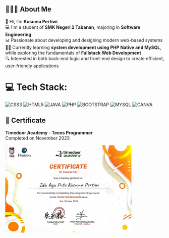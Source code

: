 
## 🙋🏽‍♀️ About Me  

👋 Hi, I’m **Kusuma Pertiwi**  
💻 I'm a student of **SMK Negeri 2 Tabanan**, majoring in **Software Engineering**  
📊 Passionate about developing and designing modern web-based systems  
🧑‍💻 Currently learning **system development using PHP Native and MySQL**, while exploring the fundamentals of **Fullstack Web Development**  
🔍 Interested in both back-end logic and front-end design to create efficient, user-friendly applications  

# 💻 Tech Stack:
![CSS3](https://img.shields.io/badge/CSS3-1572B6?style=for-the-badge&logo=css3&logoColor=white)
![HTML5](https://img.shields.io/badge/HTML5-E34F26?style=for-the-badge&logo=html5&logoColor=white)
![JAVA](https://img.shields.io/badge/JAVA-ED8B00?style=for-the-badge&logo=openjdk&logoColor=white)
![PHP](https://img.shields.io/badge/PHP-777BB4?style=for-the-badge&logo=php&logoColor=white)
![BOOTSTRAP](https://img.shields.io/badge/BOOTSTRAP-7952B3?style=for-the-badge&logo=bootstrap&logoColor=white)
![MYSQL](https://img.shields.io/badge/MYSQL-4479A1?style=for-the-badge&logo=mysql&logoColor=white)
![CANVA](https://img.shields.io/badge/CANVA-00C4CC?style=for-the-badge&logo=canva&logoColor=white)

## 📃 Certificate

**Timedoor Academy - Teens Programmer**  
Completed on November 2023

<img src="https://github.com/idaayuputukusumapertiwi/idaayuputukusumapertiwi/blob/main/timedoorcertif.jpg?raw=true" width="400">



